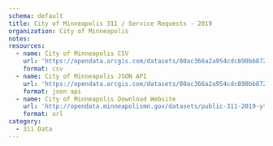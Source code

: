 ```yaml
---
schema: default
title: City of Minneapolis 311 / Service Requests - 2019
organization: City of Minneapolis
notes: 
resources:
  - name: City of Minneapolis CSV
    url: 'https://opendata.arcgis.com/datasets/80ac366a2a954cdc890bb8728b698c27_0.csv'
    format: csv
  - name: City of Minneapolis JSON API
    url: 'https://opendata.arcgis.com/datasets/80ac366a2a954cdc890bb8728b698c27_0.geojson'
    format: json api
  - name: City of Minneapolis Download Website
    url: 'http://opendata.minneapolismn.gov/datasets/public-311-2019-ytd'
    format: url
category:
  - 311 Data
---
```

